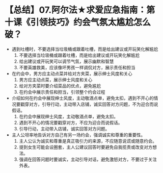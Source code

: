 # 【总结】07.阿尔法★求爱应急指南：第十课《引领技巧》约会气氛太尴尬怎么破？

-   遇到吐槽时，不要选择当垃圾桶或跟着吐槽，而是给出建议或开玩笑化解尴尬
    1.  不要选择当垃圾桶或跟着吐槽，而是给出建议或开玩笑化解尴尬
    2.  给出建议或开玩笑可以调节气氛，展示幽默和智慧
    3.  不要英雄救美，应该像坏男孩一样调侃对方，展示责任和担当
-   在约会中，男方应主动点菜并给对方夹菜，展示绅士风度和关心
    1.  男方应主动点菜，展示绅士风度和关心
    2.  给对方夹菜时要介绍菜品的优点，避免尴尬
    3.  在约会中展示责任和担当，引领整个约会过程
-   介绍如何在约会中展现绅士风度，主动敬酒点单，避免太扣，遇到不开心的情况要戳穿对方，引导行动，主动带入店铺，诚实回答对方问题，不为迎合而说假话。
    1.  在约会中展现绅士风度，主动敬酒点单，避免太扣。
    2.  遇到不开心的情况要戳穿对方，不应为迎合而说假话。
    3.  引导行动，主动带入店铺，诚实回答对方问题。
-   主人公坦率地告诉对方自己有另一场约会，强调诚实和尊重的重要性。
    1.  主人公认为诚实和尊重是真正吸引力的来源，不应随意说谎或随意约会。
    2.  提到女生可能会设圈套，主人公建议回答时要避免自我揽责或改变对方想法。
    3.  强调在回答问题时要诚实，主动引导对话，避免激怒对方，不要过于关注外表。